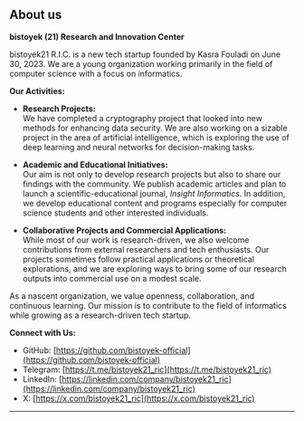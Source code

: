 ## About us

**bistoyek (21) Research and Innovation Center**

bistoyek21 R.I.C. is a new tech startup founded by Kasra Fouladi on June 30, 2023. We are a young organization working primarily in the field of computer science with a focus on informatics.

**Our Activities:**

- **Research Projects:**  
  We have completed a cryptography project that looked into new methods for enhancing data security. We are also working on a sizable project in the area of artificial intelligence, which is exploring the use of deep learning and neural networks for decision-making tasks.

- **Academic and Educational Initiatives:**  
  Our aim is not only to develop research projects but also to share our findings with the community. We publish academic articles and plan to launch a scientific-educational journal, *Insight Informatics*. In addition, we develop educational content and programs especially for computer science students and other interested individuals.

- **Collaborative Projects and Commercial Applications:**  
  While most of our work is research-driven, we also welcome contributions from external researchers and tech enthusiasts. Our projects sometimes follow practical applications or theoretical explorations, and we are exploring ways to bring some of our research outputs into commercial use on a modest scale.

As a nascent organization, we value openness, collaboration, and continuous learning. Our mission is to contribute to the field of informatics while growing as a research-driven tech startup.

**Connect with Us:**  
- GitHub: [https://github.com/bistoyek-official](https://github.com/bistoyek-official)  
- Telegram: [https://t.me/bistoyek21_ric](https://t.me/bistoyek21_ric)  
- LinkedIn: [https://linkedin.com/company/bistoyek21_ric](https://linkedin.com/company/bistoyek21_ric)  
- X: [https://x.com/bistoyek21_ric](https://x.com/bistoyek21_ric)

---
